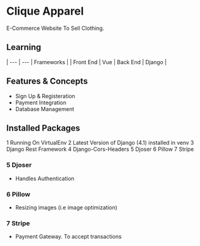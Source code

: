 # Clique Apparel

E-Commerce Website To Sell Clothing.

## Learning

| --- | --- |
Frameworks | |
Front End | Vue |
Back End | Django |

## Features & Concepts

- Sign Up & Registeration
- Payment Integration
- Database Management


## Installed Packages

1 Running On VirtualEnv
2 Latest Version of Django (4.1) installed in venv
3 Django Rest Framework
4 Django-Cors-Headers
5 Djoser
6 Pillow
7 Stripe

### 5 Djoser
- Handles Authentication

### 6 Pillow
- Resizing images (i.e image optimization)

### 7 Stripe
- Payment Gateway. To accept transactions